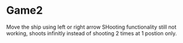 # Game2
Move the ship using left or right arrow
SHooting functionality still not working, shoots infinitly instead of shooting 2 times at 1 postion only.
